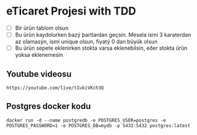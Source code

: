 # eTicaret Projesi with TDD

- [ ] Bir ürün tablom olsun
- [ ] Bu ürün kaydolurken bazý þartlardan geçsin. Mesela ismi 3 karaterdan az olamasýn, ismi unique olsun, fiyatý 0 dan büyük olsun
- [ ] Bu ürün sepete eklenirken stokta varsa eklenebilsin, eðer stokta ürün yoksa eklenemesin

## Youtube videosu
```
https://youtube.com/live/tIukiVKch3Q
```

## Postgres docker kodu
```
docker run -d --name postgredb -e POSTGRES_USER=postgres -e POSTGRES_PASSWORD=1 -e POSTGRES_DB=mydb -p 5432:5432 postgres:latest
```
